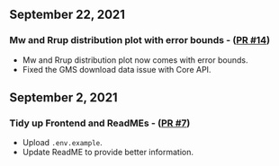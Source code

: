 ## September 22, 2021

### Mw and Rrup distribution plot with error bounds - ([PR #14](https://github.com/ucgmsim/gmhazard/pull/14))

- Mw and Rrup distribution plot now comes with error bounds.
- Fixed the GMS download data issue with Core API.

## September 2, 2021

### Tidy up Frontend and ReadMEs - ([PR #7](https://github.com/ucgmsim/gmhazard/pull/7))

- Upload `.env.example`.
- Update ReadME to provide better information.
